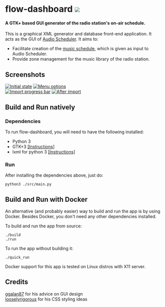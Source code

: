 # flow-dashboard ![](https://github.com/elias-pap/flow-dashboard/workflows/docker%20build/badge.svg)
#### A GTK+ based GUI generator of the radio station's on-air schedule.

This is a graphical XML generator and database front-end application. It acts as the GUI of [Audio Scheduler](https://github.com/UoC-Radio/audio-scheduler/). It aims to:
* Facilitate creation of the [music schedule](http://radio.uoc.gr/schedule/schedule.xml), which is given as input to Audio Scheduler.
* Provide zone management for the music library of the radio station.

## Screenshots
[![Initial state](/gallery/thumbnails/initial_state_thumbnail.png?raw=true)](/gallery/initial_state.png?raw=true)
[![Menu options](/gallery/thumbnails/menu_thumbnail.png?raw=true)](/gallery/menu.png?raw=true)  
[![Import progress bar](/gallery/thumbnails/import_progress_thumbnail.png?raw=true)](/gallery/import_progress.png?raw=true)
[![After import](/gallery/thumbnails/imported_thumbnail.png?raw=true)](/gallery/imported.png?raw=true)

## Build and Run natively
### Dependencies
To run flow-dashboard, you will need to have the following installed:
* Python 3
* GTK+3 [[Instructions]](https://pygobject.readthedocs.io/en/latest/getting_started.html)
* lxml for python 3 [[Instructions]](https://lxml.de/installation.html)

### Run
After installing the dependencies above, just do:  
```
python3 ./src/main.py
```

## Build and Run with Docker
An alternative (and probably easier) way to build and run the app is by using Docker. Besides Docker, you don't need any other dependencies installed.

To build and run the app from source:
```
./build
./run
```

To run the app without building it:
```
./quick_run
```

Docker support for this app is tested on Linux distros with X11 server.

## Credits
[ggalan87](https://github.com/ggalan87) for his advice on GUI design  
[looselyrigorous](https://github.com/looselyrigorous) for his CSS styling ideas
